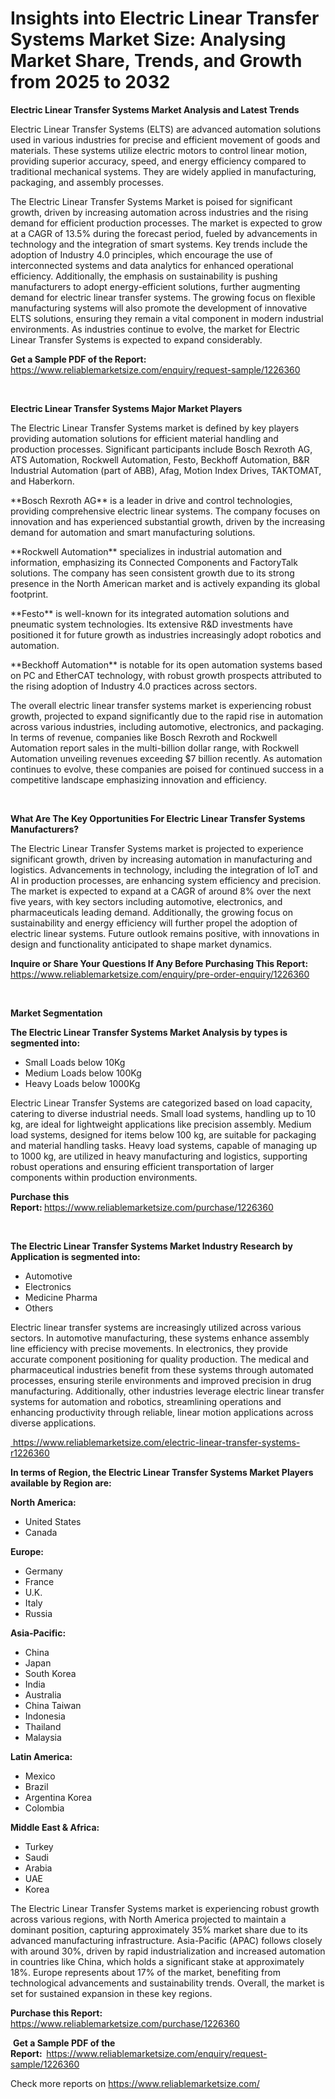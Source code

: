 <p><h1>Insights into Electric Linear Transfer Systems Market Size: Analysing Market Share, Trends, and Growth from 2025 to 2032</h1></p><p><strong>Electric Linear Transfer Systems Market Analysis and Latest Trends</strong></p>
<p><p>Electric Linear Transfer Systems (ELTS) are advanced automation solutions used in various industries for precise and efficient movement of goods and materials. These systems utilize electric motors to control linear motion, providing superior accuracy, speed, and energy efficiency compared to traditional mechanical systems. They are widely applied in manufacturing, packaging, and assembly processes.</p><p>The Electric Linear Transfer Systems Market is poised for significant growth, driven by increasing automation across industries and the rising demand for efficient production processes. The market is expected to grow at a CAGR of 13.5% during the forecast period, fueled by advancements in technology and the integration of smart systems. Key trends include the adoption of Industry 4.0 principles, which encourage the use of interconnected systems and data analytics for enhanced operational efficiency. Additionally, the emphasis on sustainability is pushing manufacturers to adopt energy-efficient solutions, further augmenting demand for electric linear transfer systems. The growing focus on flexible manufacturing systems will also promote the development of innovative ELTS solutions, ensuring they remain a vital component in modern industrial environments. As industries continue to evolve, the market for Electric Linear Transfer Systems is expected to expand considerably.</p></p>
<p><strong>Get a Sample PDF of the Report:&nbsp;</strong> <a href="https://www.reliablemarketsize.com/enquiry/request-sample/1226360?utm_campaign=2530&utm_medium=2&utm_source=Github&utm_content=ia&utm_term=27022025&utm_id=electric-linear-transfer-systems">https://www.reliablemarketsize.com/enquiry/request-sample/1226360</a></p>
<p>&nbsp;</p>
<p><strong>Electric Linear Transfer Systems Major Market Players</strong></p>
<p><p>The Electric Linear Transfer Systems market is defined by key players providing automation solutions for efficient material handling and production processes. Significant participants include Bosch Rexroth AG, ATS Automation, Rockwell Automation, Festo, Beckhoff Automation, B&R Industrial Automation (part of ABB), Afag, Motion Index Drives, TAKTOMAT, and Haberkorn. </p><p>**Bosch Rexroth AG** is a leader in drive and control technologies, providing comprehensive electric linear systems. The company focuses on innovation and has experienced substantial growth, driven by the increasing demand for automation and smart manufacturing solutions.</p><p>**Rockwell Automation** specializes in industrial automation and information, emphasizing its Connected Components and FactoryTalk solutions. The company has seen consistent growth due to its strong presence in the North American market and is actively expanding its global footprint.</p><p>**Festo** is well-known for its integrated automation solutions and pneumatic system technologies. Its extensive R&D investments have positioned it for future growth as industries increasingly adopt robotics and automation.</p><p>**Beckhoff Automation** is notable for its open automation systems based on PC and EtherCAT technology, with robust growth prospects attributed to the rising adoption of Industry 4.0 practices across sectors.</p><p>The overall electric linear transfer systems market is experiencing robust growth, projected to expand significantly due to the rapid rise in automation across various industries, including automotive, electronics, and packaging. In terms of revenue, companies like Bosch Rexroth and Rockwell Automation report sales in the multi-billion dollar range, with Rockwell Automation unveiling revenues exceeding $7 billion recently. As automation continues to evolve, these companies are poised for continued success in a competitive landscape emphasizing innovation and efficiency.</p></p>
<p>&nbsp;</p>
<p><strong>What Are The Key Opportunities For Electric Linear Transfer Systems Manufacturers?</strong></p>
<p><p>The Electric Linear Transfer Systems market is projected to experience significant growth, driven by increasing automation in manufacturing and logistics. Advancements in technology, including the integration of IoT and AI in production processes, are enhancing system efficiency and precision. The market is expected to expand at a CAGR of around 8% over the next five years, with key sectors including automotive, electronics, and pharmaceuticals leading demand. Additionally, the growing focus on sustainability and energy efficiency will further propel the adoption of electric linear systems. Future outlook remains positive, with innovations in design and functionality anticipated to shape market dynamics.</p></p>
<p><strong>Inquire or Share Your Questions If Any Before Purchasing This Report:</strong> <a href="https://www.reliablemarketsize.com/enquiry/pre-order-enquiry/1226360?utm_campaign=2530&utm_medium=2&utm_source=Github&utm_content=ia&utm_term=27022025&utm_id=electric-linear-transfer-systems">https://www.reliablemarketsize.com/enquiry/pre-order-enquiry/1226360</a></p>
<p>&nbsp;</p>
<p><strong>Market Segmentation</strong></p>
<p><strong>The Electric Linear Transfer Systems Market Analysis by types is segmented into:</strong></p>
<p><ul><li>Small Loads below 10Kg</li><li>Medium Loads below 100Kg</li><li>Heavy Loads below 1000Kg</li></ul></p>
<p><p>Electric Linear Transfer Systems are categorized based on load capacity, catering to diverse industrial needs. Small load systems, handling up to 10 kg, are ideal for lightweight applications like precision assembly. Medium load systems, designed for items below 100 kg, are suitable for packaging and material handling tasks. Heavy load systems, capable of managing up to 1000 kg, are utilized in heavy manufacturing and logistics, supporting robust operations and ensuring efficient transportation of larger components within production environments.</p></p>
<p><strong>Purchase this Report:&nbsp;</strong><a href="https://www.reliablemarketsize.com/purchase/1226360?utm_campaign=2530&utm_medium=2&utm_source=Github&utm_content=ia&utm_term=27022025&utm_id=electric-linear-transfer-systems">https://www.reliablemarketsize.com/purchase/1226360</a></p>
<p>&nbsp;</p>
<p><strong>The Electric Linear Transfer Systems Market Industry Research by Application is segmented into:</strong></p>
<p><ul><li>Automotive</li><li>Electronics</li><li>Medicine Pharma</li><li>Others</li></ul></p>
<p><p>Electric linear transfer systems are increasingly utilized across various sectors. In automotive manufacturing, these systems enhance assembly line efficiency with precise movements. In electronics, they provide accurate component positioning for quality production. The medical and pharmaceutical industries benefit from these systems through automated processes, ensuring sterile environments and improved precision in drug manufacturing. Additionally, other industries leverage electric linear transfer systems for automation and robotics, streamlining operations and enhancing productivity through reliable, linear motion applications across diverse applications.</p></p>
<p><a href="https://www.reliablemarketsize.com/electric-linear-transfer-systems-r1226360?utm_campaign=2530&utm_medium=2&utm_source=Github&utm_content=ia&utm_term=27022025&utm_id=electric-linear-transfer-systems">&nbsp;https://www.reliablemarketsize.com/electric-linear-transfer-systems-r1226360</a></p>
<p><strong>In terms of Region, the Electric Linear Transfer Systems Market Players available by Region are:</strong></p>
<p>
    <p> <strong> North America: </strong>
        <ul>
            <li>United States</li>
            <li>Canada</li>
        </ul>
        </p> 
    <p> <strong> Europe: </strong>
        <ul>
            <li>Germany</li>
            <li>France</li>
            <li>U.K.</li>
            <li>Italy</li>
            <li>Russia</li>
        </ul>
        </p> 
    <p> <strong> Asia-Pacific: </strong>
        <ul>
            <li>China</li>
            <li>Japan</li>
            <li>South Korea</li>
            <li>India</li>
            <li>Australia</li>
            <li>China Taiwan</li>
            <li>Indonesia</li>
            <li>Thailand</li>
            <li>Malaysia</li>
        </ul>
        </p> 
    <p> <strong> Latin America: </strong>
        <ul>
            <li>Mexico</li>
            <li>Brazil</li>
            <li>Argentina Korea</li>
            <li>Colombia</li>
        </ul>
        </p> 
    <p> <strong> Middle East & Africa: </strong>
        <ul>
            <li>Turkey</li>
            <li>Saudi</li>
            <li>Arabia</li>
            <li>UAE</li>
            <li>Korea</li>
        </ul>
    </p>
    </p>
<p><p>The Electric Linear Transfer Systems market is experiencing robust growth across various regions, with North America projected to maintain a dominant position, capturing approximately 35% market share due to its advanced manufacturing infrastructure. Asia-Pacific (APAC) follows closely with around 30%, driven by rapid industrialization and increased automation in countries like China, which holds a significant stake at approximately 18%. Europe represents about 17% of the market, benefiting from technological advancements and sustainability trends. Overall, the market is set for sustained expansion in these key regions.</p></p>
<p><strong>Purchase this Report: </strong><a href="https://www.reliablemarketsize.com/purchase/1226360?utm_campaign=2530&utm_medium=2&utm_source=Github&utm_content=ia&utm_term=27022025&utm_id=electric-linear-transfer-systems">https://www.reliablemarketsize.com/purchase/1226360</a></p>
<p>&nbsp;<strong>Get a Sample PDF of the Report:&nbsp;&nbsp;</strong><a href="https://www.reliablemarketsize.com/enquiry/request-sample/1226360?utm_campaign=2530&utm_medium=2&utm_source=Github&utm_content=ia&utm_term=27022025&utm_id=electric-linear-transfer-systems">https://www.reliablemarketsize.com/enquiry/request-sample/1226360</a></p>
<p><strong></strong></p>
<p>Check more reports on <a href="https://www.reliablemarketsize.com/?utm_campaign=2530&utm_medium=2&utm_source=Github&utm_content=ia&utm_term=27022025&utm_id=electric-linear-transfer-systems">https://www.reliablemarketsize.com/</a></p>
